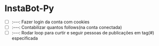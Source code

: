 # InstaBot-Py

- [ ] :---: Fazer login da conta com cookies
- [ ] :---: Contabilizar quantos follows(na conta conectada)
- [ ] :---: Rodar loop para curtir e seguir pessoas de publicações em tag(#) especificada